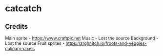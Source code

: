 # catcatch

## Credits
Main sprite - https://www.craftpix.net
Music - Lost the source
Background - Lost the source
Fruit sprites - https://zrghr.itch.io/froots-and-veggies-culinary-pixels